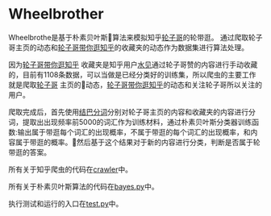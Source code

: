 # Wheelbrother


Wheelbrothe是基于朴素贝叶斯算法来模拟知乎[轮子哥](https://www.zhihu.com/people/excited-vczh/answers)的轮带逛。
通过爬取轮子哥主页的动态和[轮子哥带你逛知乎](https://www.zhihu.com/collection/61913303)的收藏夹的动态作为数据集进行算法处理。

因为[轮子哥带你逛知乎](https://www.zhihu.com/collection/61913303) 收藏夹是知乎用户[水见](https://www.zhihu.com/people/shui-jian/answers)通过轮子哥赞的内容进行手动收藏的，目前有1108条数据，可以当做是已经分类好的训练集，所以爬虫的主要工作就是爬取[轮子哥](https://www.zhihu.com/people/excited-vczh/answers)   主页的动态，[轮子哥带你逛知乎](https://www.zhihu.com/collection/61913303)的动态和关注轮子哥所以关注的用户。

爬取完成后，首先使用[结巴分词](https://github.com/fxsjy/jieba)分别对轮子哥主页的内容和收藏夹的内容进行分词，提取出出现频率前5000的词汇作为训练材料，通过朴素贝叶斯分类器训练函数:输出属于带逛每个词汇的出现概率，不属于带逛的每个词汇的出现概率，和内容属于带逛的概率。然后基于这个结果对于新的内容进行分类，判断是否属于轮带逛的答案。

所有关于知乎爬虫的代码在[crawler](https://github.com/chenjunqian/Wheelbrother/tree/master/crawler)中。

所有关于朴素贝叶斯算法的代码在[bayes.py](https://github.com/chenjunqian/Wheelbrother/blob/master/bayes.py)中。

执行测试和运行的入口在[test.py](https://github.com/chenjunqian/Wheelbrother/blob/master/test.py)中。
